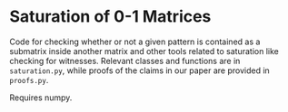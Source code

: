 # Saturation of 0-1 Matrices
Code for checking whether or not a given pattern is contained as a submatrix
inside another matrix and other tools related to saturation like checking for
witnesses. Relevant classes and functions are in `saturation.py`, while proofs
of the claims in our paper are provided in `proofs.py`.

Requires numpy.
